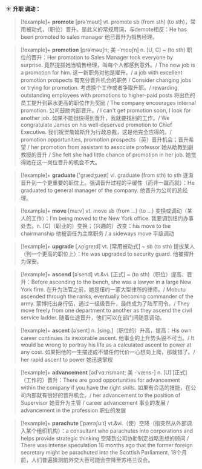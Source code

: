 ☀ <span class="category">**升职 调动：**</span>
>[!example]+ <span class="vocabulary">**promote**</span> [prə'məʊt] 
> <span class="definition">vt. promote sb (from sth) (to sth)，常用被动式，（职位）晋升。是此义的常规用词，与demote相反：</span>He has been promoted to sales manager 他已晋升为销售经理。
           
>[!example]+ <span class="vocabulary">**promotion**</span> [prəˈməʊʃn; 美 -ˈmoʊʃn]
> <span class="definition">n. [U, C] ~ (to sth) 职位的晋升：</span>Her promotion to Sales Manager took everyone by surprise. 竟然提拔她当销售经理，叫每个人都感到意外。/ The new job is a promotion for him. 这一新职务对他是擢升。/ a job with excellent promotion prospects 有充分晋升机会的职务 / Consider changing jobs or trying for promotion. 考虑换个工作或者争取升职。/ rewarding outstanding employees with promotions to higher-paid posts 将出色的员工提升到薪水更高的职位作为奖励 / The company encourages internal promotion. 公司鼓励内部晋升。/ I can't get promotion soon, I look for another job. 如果不能很快得到晋升，我就要找别的工作。/ We congratulate James on his well-deserved promotion to Chief Executive. 我们祝贺詹姆斯升为行政总裁，这是他完全应得的。/ promotion opportunities, promotion prospects（英）晋升机会；晋升希望 / her promotion from assistant to associate professor 她从助教到副教授的晋升 / She felt she had little chance of promotion in her job. 她觉得她在这一岗位晋升的机会不大。

>[!example]+ <span class="vocabulary">**graduate**</span> ['ɡrædӡueɪt] 
> <span class="definition">vi. graduate (from sth) to sth 逐渐晋升到一个更重要的职位上。强调晋升过程的平缓性（而非一蹴而就）：</span>He graduated to general manager of the company. 他晋升为公司的总经理。

>[!example]+ <span class="vocabulary">**move**</span> [mu:v] 
> <span class="definition">vt. move sb (from ...) (to ...) 变换或调动（某人的工作）：</span>I’m being moved to the New York office. 我要调到纽约办事处去。<span class="definition">n. [C]（职业的）变换；（兴趣的）改变：</span>his move to the chairmanship 他被调任为主席职务 / a sideways move 平级调动
           
>[!example]+ <span class="vocabulary">**upgrade**</span> [ˌʌpˈgreɪd]
> <span class="definition">vt. [常用被动式] ~ sb (to sth) 提拔某人（到一个更高的职位上）：</span>He was upgraded to security guard. 他被擢升为保安。
           
>[!example]+ <span class="vocabulary">**ascend**</span> [əˈsend]
> <span class="definition">vt.&vi. [正式] ~ (to sth)（职位）提高、晋升：</span>Before ascending to the bench, she was a lawyer in a large New York firm. 在升为法官之前，她是纽约一家大型律所的律师。/ Mobutu ascended through the ranks, eventually becoming commander of the army. 蒙博托出身行伍，通过一级级晋升，最终成为了陆军司令。/ They move freely from one department to another as they ascend the civil service ladder. 随着仕途晋升，他们可以在部门间随意调动。       
           
>[!example]+ <span class="vocabulary">**ascent**</span> [əˈsent]
> <span class="definition">n. [sing.]（职位的）升高，提高：</span>His own career continues its inexorable ascent. 他事业的上升势头锐不可当。/ It would be wrong to portray his life as a calculated ascent to power at any cost. 如果把他的一生描述成不惜任何代价一心想向上爬，那就错了。/ her rapid ascent to power 她迅速掌权

>[!example]+ <span class="vocabulary">**advancement**</span> [ədˈvɑ:nsmənt; 美 -ˈvæns-]
> <span class="definition">n. [U] [正式]（工作的）晋升：</span>There are good opportunities for advancement within the company if you have the right skills. 如果有合适的技能，在公司内部就有很好的晋升机会。/ her advancement to the position of Supervisor 她晋升为主管 / career advancement 事业的发展 / advancement in the profession 职业的发展
           
>[!example]+ <span class="vocabulary">**parachute**</span> [ˈpærəʃu:t]
> <span class="definition">vt.&vi.（使）空降（指突然从外部调入某个组织机构）：</span>a consultant who parachutes into corporations and helps provide strategic thinking 空降到公司协助制定战略思想的顾问 / There was intense speculation 18 months ago that the former foreign secretary might be parachuted into the Scottish Parliament. 18个月前，人们普遍猜测前外交大臣可能会空降至苏格兰议会。

